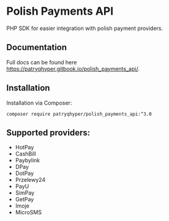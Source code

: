 # Polish Payments API
PHP SDK for easier integration with polish payment providers.

## Documentation
Full docs can be found here https://patryqhyper.gitbook.io/polish_payments_api/.

## Installation
Installation via Composer:
```
composer require patryqhyper/polish_payments_api:^3.0
```

## Supported providers:
- HotPay
- CashBill
- Paybylink
- DPay
- DotPay
- Przelewy24
- PayU
- SimPay
- GetPay
- Imoje
- MicroSMS